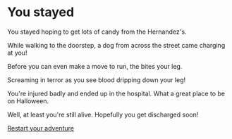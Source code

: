 # You stayed

You stayed hoping to get lots of candy from the Hernandez's.

While walking to the doorstep, a dog from across the street came charging at you!

Before you can even make a move to run, the bites your leg.

Screaming in terror as you see blood dripping down your leg!

You're injured badly and ended up in the hospital. What a great place to be on Halloween.  

Well, at least you're still alive. Hopefully you get discharged soon!  

[Restart your adventure](../README.md)